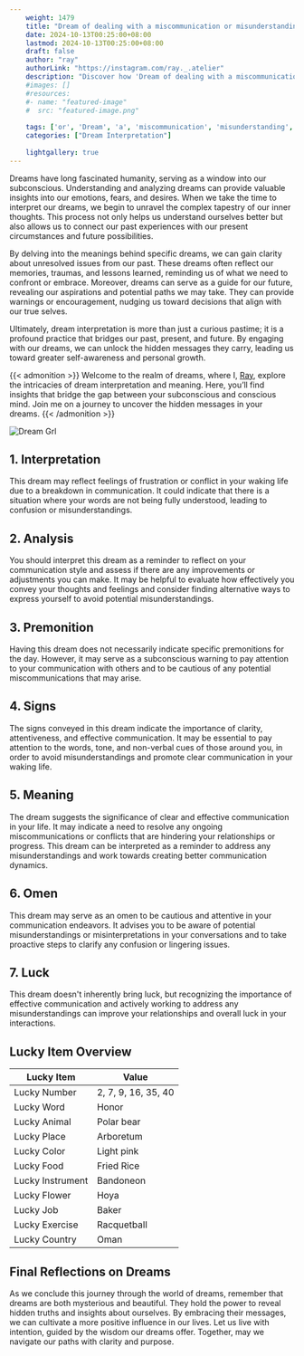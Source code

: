 ```yaml
---
    weight: 1479
    title: "Dream of dealing with a miscommunication or misunderstanding"  # Assuming 'title' column exists
    date: 2024-10-13T00:25:00+08:00
    lastmod: 2024-10-13T00:25:00+08:00
    draft: false
    author: "ray"
    authorLink: "https://instagram.com/ray._.atelier"
    description: "Discover how 'Dream of dealing with a miscommunication or misunderstanding' can interpret your future and uncover its significant meanings in your life."
    #images: []
    #resources:
    #- name: "featured-image"
    #  src: "featured-image.png"
    
    tags: ['or', 'Dream', 'a', 'miscommunication', 'misunderstanding', 'of', 'with', 'dealing']
    categories: ["Dream Interpretation"]
    
    lightgallery: true
---
```

    
Dreams have long fascinated humanity, serving as a window into our subconscious. Understanding and analyzing dreams can provide valuable insights into our emotions, fears, and desires. When we take the time to interpret our dreams, we begin to unravel the complex tapestry of our inner thoughts. This process not only helps us understand ourselves better but also allows us to connect our past experiences with our present circumstances and future possibilities.

By delving into the meanings behind specific dreams, we can gain clarity about unresolved issues from our past. These dreams often reflect our memories, traumas, and lessons learned, reminding us of what we need to confront or embrace. Moreover, dreams can serve as a guide for our future, revealing our aspirations and potential paths we may take. They can provide warnings or encouragement, nudging us toward decisions that align with our true selves.

Ultimately, dream interpretation is more than just a curious pastime; it is a profound practice that bridges our past, present, and future. By engaging with our dreams, we can unlock the hidden messages they carry, leading us toward greater self-awareness and personal growth.

{{< admonition >}}
Welcome to the realm of dreams, where I, [Ray](https://instagram.com/ray._.atelier), explore the intricacies of dream interpretation and meaning. Here, you’ll find insights that bridge the gap between your subconscious and conscious mind. Join me on a journey to uncover the hidden messages in your dreams.
{{< /admonition >}}

![Dream Grl](https://cdn.pixabay.com/photo/2017/11/02/03/35/gothic-2910057_1280.jpg "Dream Grl")

## 1. Interpretation
 This dream may reflect feelings of frustration or conflict in your waking life due to a breakdown in communication. It could indicate that there is a situation where your words are not being fully understood, leading to confusion or misunderstandings.

## 2. Analysis
 You should interpret this dream as a reminder to reflect on your communication style and assess if there are any improvements or adjustments you can make. It may be helpful to evaluate how effectively you convey your thoughts and feelings and consider finding alternative ways to express yourself to avoid potential misunderstandings.

## 3. Premonition
 Having this dream does not necessarily indicate specific premonitions for the day. However, it may serve as a subconscious warning to pay attention to your communication with others and to be cautious of any potential miscommunications that may arise.

## 4. Signs
 The signs conveyed in this dream indicate the importance of clarity, attentiveness, and effective communication. It may be essential to pay attention to the words, tone, and non-verbal cues of those around you, in order to avoid misunderstandings and promote clear communication in your waking life.

## 5. Meaning
 The dream suggests the significance of clear and effective communication in your life. It may indicate a need to resolve any ongoing miscommunications or conflicts that are hindering your relationships or progress. This dream can be interpreted as a reminder to address any misunderstandings and work towards creating better communication dynamics.

## 6. Omen
 This dream may serve as an omen to be cautious and attentive in your communication endeavors. It advises you to be aware of potential misunderstandings or misinterpretations in your conversations and to take proactive steps to clarify any confusion or lingering issues.

## 7. Luck
 This dream doesn't inherently bring luck, but recognizing the importance of effective communication and actively working to address any misunderstandings can improve your relationships and overall luck in your interactions.

## Lucky Item Overview
| Lucky Item          | Value              |
|---------------|--------------------|
| Lucky Number        | 2, 7, 9, 16, 35, 40  |
| Lucky Word          | Honor |
| Lucky Animal        | Polar bear |
| Lucky Place         | Arboretum     |
| Lucky Color         | Light pink     |
| Lucky Food          | Fried Rice      |
| Lucky Instrument    | Bandoneon |
| Lucky Flower        | Hoya    |
| Lucky Job           | Baker       |
| Lucky Exercise      | Racquetball  |
| Lucky Country       | Oman    |


##  Final Reflections on Dreams

As we conclude this journey through the world of dreams, remember that dreams are both mysterious and beautiful. They hold the power to reveal hidden truths and insights about ourselves. By embracing their messages, we can cultivate a more positive influence in our lives. Let us live with intention, guided by the wisdom our dreams offer. Together, may we navigate our paths with clarity and purpose.
